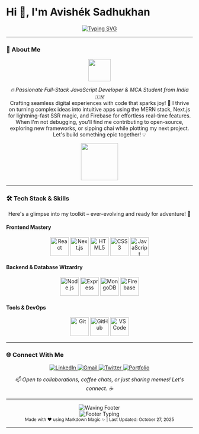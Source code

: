 # Hi 👋, I'm Avishék Sadhukhan
<div align="center">
  <a href="https://github.com/AvishékSadhukhan">
    <img src="https://readme-typing-svg.demolab.com?font=Fira+Code&size=28&pause=1000&center=true&vCenter=true&width=600&linecount=1&multiline=true&height=120&lines=Full-Stack+JavaScript+Developer+%F0%9F%8E%A8;MERN+%2B+Next.js+Enthusiast+%F0%9F%92%A1;React+%2B+Firebase+Lover+%E2%9D%A4%EF%B8%8F;Open+Source+Contributor+%F0%9F%8C%90;Building+the+Future+One+Commit+at+a+Time+%F0%9F%9A%80" alt="Typing SVG" />
  </a>
</div>

---

### 🌟 About Me
<div align="center">
  <img src="https://media.giphy.com/media/dW4dWnMjihKw9RSITy/giphy.gif" width="60" height="60" />
</div>

<p align="center">
  <em>🔥 Passionate Full-Stack JavaScript Developer & MCA Student from India 🇮🇳</em><br>
  Crafting seamless digital experiences with code that sparks joy! 🚀 I thrive on turning complex ideas into intuitive apps using the MERN stack, Next.js for lightning-fast SSR magic, and Firebase for effortless real-time features. When I'm not debugging, you'll find me contributing to open-source, exploring new frameworks, or sipping chai while plotting my next project. Let's build something epic together! 💡
</p>

<div align="center">
  <img src="https://media.giphy.com/media/LnQjpWaON8nhr21vNW/giphy.gif" width="100" height="100" />
</div>

---

### 🛠️ Tech Stack & Skills
<div align="center">
  <p>Here's a glimpse into my toolkit – ever-evolving and ready for adventure! 🌈</p>
</div>

#### Frontend Mastery
<div align="center">
  <img src="https://cdn.jsdelivr.net/gh/devicons/devicon/icons/react/react-original.svg" width="50" alt="React" title="React" />
  <img src="https://cdn.jsdelivr.net/gh/devicons/devicon/icons/nextjs/nextjs-original.svg" width="50" alt="Next.js" title="Next.js" />
  <img src="https://cdn.jsdelivr.net/gh/devicons/devicon/icons/html5/html5-original.svg" width="50" alt="HTML5" title="HTML5" />
  <img src="https://cdn.jsdelivr.net/gh/devicons/devicon/icons/css3/css3-original.svg" width="50" alt="CSS3" title="CSS3" />
  <img src="https://cdn.jsdelivr.net/gh/devicons/devicon/icons/javascript/javascript-original.svg" width="50" alt="JavaScript" title="JavaScript" />
</div>

#### Backend & Database Wizardry
<div align="center">
  <img src="https://cdn.jsdelivr.net/gh/devicons/devicon/icons/nodejs/nodejs-original.svg" width="50" alt="Node.js" title="Node.js" />
  <img src="https://cdn.jsdelivr.net/gh/devicons/devicon/icons/express/express-original.svg" width="50" alt="Express" title="Express" />
  <img src="https://cdn.jsdelivr.net/gh/devicons/devicon/icons/mongodb/mongodb-original.svg" width="50" alt="MongoDB" title="MongoDB" />
  <img src="https://cdn.jsdelivr.net/gh/devicons/devicon/icons/firebase/firebase-plain.svg" width="50" alt="Firebase" title="Firebase" />
</div>

#### Tools & DevOps
<div align="center">
  <img src="https://cdn.jsdelivr.net/gh/devicons/devicon/icons/git/git-original.svg" width="50" alt="Git" title="Git" />
  <img src="https://cdn.jsdelivr.net/gh/devicons/devicon/icons/github/github-original.svg" width="50" alt="GitHub" title="GitHub" />
  <img src="https://cdn.jsdelivr.net/gh/devicons/devicon/icons/vscode/vscode-original.svg" width="50" alt="VS Code" title="VS Code" />
</div>

---

### 🌐 Connect With Me
<div align="center">
  <a href="https://www.linkedin.com/in/avishek-sadhukhan-159158314/" target="_blank">
    <img src="https://img.shields.io/badge/LinkedIn-0077B5?style=for-the-badge&logo=linkedin&logoColor=white" alt="LinkedIn" />
  </a>
  <a href="mailto:avi.codemail@gmail.com" target="_blank">
    <img src="https://img.shields.io/badge/Gmail-EA4335?style=for-the-badge&logo=gmail&logoColor=white" alt="Gmail" />
  </a>
  <a href="https://twitter.com/your-twitter" target="_blank">
    <img src="https://img.shields.io/badge/Twitter-1DA1F2?style=for-the-badge&logo=twitter&logoColor=white" alt="Twitter" />
  </a>
  <a href="https://avishéksadhukhan.dev" target="_blank">
    <img src="https://img.shields.io/badge/Portfolio-000000?style=for-the-badge&logo=react&logoColor=white" alt="Portfolio" />
  </a>
</div>

<p align="center">
  <em>📫 Open to collaborations, coffee chats, or just sharing memes! Let's connect. ☕</em>
</p>

---

<div align="center">
  <img src="https://capsule-render.vercel.app/api?type=waving&color=0:00C9FF,100:92FE9D&height=120&section=footer&text=Thanks%20for%20visiting!&fontSize=20&fontColor=000000&animation=twinkling" alt="Waving Footer" />
  <br>
  <img src="https://readme-typing-svg.demolab.com?font=Fira+Code&size=18&pause=1000&center=true&vCenter=true&width=300&lines=Keep+Coding%2C+Keep+Shining!+%E2%9C%A8" alt="Footer Typing" />
</div>

<div align="center">
  <sub>Made with ❤️ using Markdown Magic ✨ | Last Updated: October 27, 2025</sub>
</div>

---
